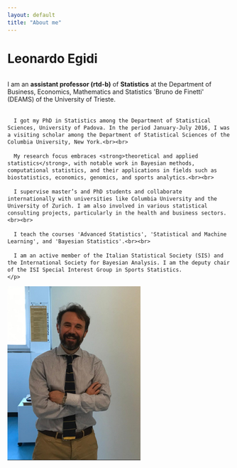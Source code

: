 ```yaml
---
layout: default
title: "About me"
---
```


# Leonardo Egidi


<div class="two-columns">
  <div class="column">
    <p>
      I am an <strong>assistant professor (rtd-b)</strong> of <strong>Statistics</strong> at the Department of Business, Economics, Mathematics and Statistics 'Bruno de Finetti' (DEAMS) of the University of Trieste.<br><br>

      I got my PhD in Statistics among the Department of Statistical Sciences, University of Padova. In the period January-July 2016, I was a visiting scholar among the Department of Statistical Sciences of the Columbia University, New York.<br><br>

      My research focus embraces <strong>theoretical and applied statistics</strong>, with notable work in Bayesian methods, computational statistics, and their applications in fields such as biostatistics, economics, genomics, and sports analytics.<br><br>

      I supervise master’s and PhD students and collaborate internationally with universities like Columbia University and the University of Zurich. I am also involved in various statistical consulting projects, particularly in the health and business sectors.<br><br>

      I teach the courses 'Advanced Statistics', 'Statistical and Machine Learning', and 'Bayesian Statistics'.<br><br>

      I am an active member of the Italian Statistical Society (SIS) and the International Society for Bayesian Analysis. I am the deputy chair of the ISI Special Interest Group in Sports Statistics.
    </p>
  </div>
  <div class="column">
    <img src="egidi_small.png" alt="Leonardo Egidi" width="300">
  </div>
</div>


